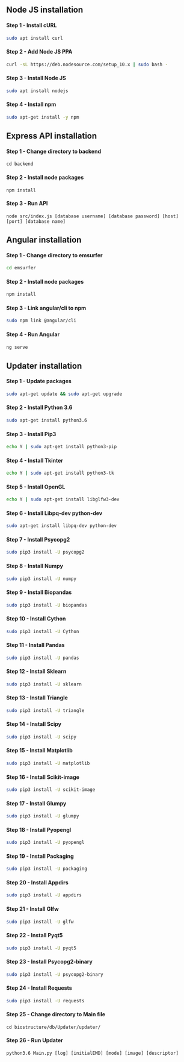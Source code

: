 ## Node JS installation

#### Step 1 - Install cURL

```sh
sudo apt install curl
```

#### Step 2 - Add Node JS PPA

```sh
curl -sL https://deb.nodesource.com/setup_10.x | sudo bash -
```

#### Step 3 - Install Node JS

```sh
sudo apt install nodejs
```

#### Step 4 - Install npm

```sh
sudo apt-get install -y npm
```

## Express API installation

#### Step 1 - Change directory to backend

```shell
cd backend
```

#### Step 2 - Install node packages

```shell
npm install
```

#### Step 3 - Run API

```shell
node src/index.js [database username] [database password] [host] [port] [database name]
```

## Angular installation

#### Step 1 - Change directory to emsurfer

```sh
cd emsurfer
```

#### Step 2 - Install node packages

```sh
npm install
```

#### Step 3 - Link angular/cli to npm

```sh
sudo npm link @angular/cli
```

#### Step 4 - Run Angular

```sh
ng serve
```

## Updater installation

#### Step 1 - Update packages

```sh
sudo apt-get update && sudo apt-get upgrade
```

#### Step 2 - Install Python 3.6

```sh
sudo apt-get install python3.6
```

#### Step 3 - Install Pip3

```sh
echo Y | sudo apt-get install python3-pip
```

#### Step 4 - Install Tkinter

```sh
echo Y | sudo apt-get install python3-tk 
```

#### Step 5 - Install OpenGL

```sh
echo Y | sudo apt-get install libglfw3-dev
```

#### Step 6 - Install Libpq-dev python-dev

```sh
sudo apt-get install libpq-dev python-dev
```

#### Step 7 - Install Psycopg2

```sh
sudo pip3 install -U psycopg2
```

#### Step 8 - Install Numpy

```sh
sudo pip3 install -U numpy 
```

#### Step 9 - Install Biopandas

```sh
sudo pip3 install -U biopandas 
```

#### Step 10 - Install Cython

```sh
sudo pip3 install -U Cython 
```

#### Step 11 - Install Pandas

```sh
sudo pip3 install -U pandas
```

#### Step 12 - Install Sklearn

```sh
sudo pip3 install -U sklearn
```

#### Step 13 - Install Triangle

```sh
sudo pip3 install -U triangle
```

#### Step 14 - Install Scipy

```sh
sudo pip3 install -U scipy
```

#### Step 15 - Install Matplotlib

```sh
sudo pip3 install -U matplotlib
```

#### Step 16 - Install Scikit-image

```sh
sudo pip3 install -U scikit-image
```

#### Step 17 - Install Glumpy

```sh
sudo pip3 install -U glumpy
```

#### Step 18 - Install Pyopengl

```sh
sudo pip3 install -U pyopengl
```

#### Step 19 - Install Packaging 

```sh
sudo pip3 install -U packaging 
```

#### Step 20 - Install Appdirs

```sh
sudo pip3 install -U appdirs  
```

#### Step 21 - Install Glfw

```sh
sudo pip3 install -U glfw 
```

#### Step 22 - Install Pyqt5

```sh
sudo pip3 install -U pyqt5
```

#### Step 23 - Install Psycopg2-binary

```sh
sudo pip3 install -U psycopg2-binary
```

#### Step 24 - Install Requests

```sh
sudo pip3 install -U requests
```

#### Step 25 - Change directory to Main file

```shell
cd biostructure/db/Updater/updater/
```

#### Step 26 - Run Updater

```shell
python3.6 Main.py [log] [initialEMD] [mode] [image] [descriptor]
```